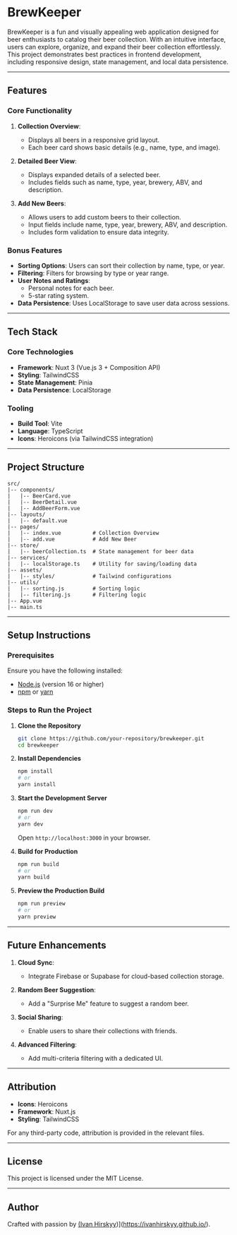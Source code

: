 # BrewKeeper

BrewKeeper is a fun and visually appealing web application designed for beer enthusiasts to catalog their beer collection. With an intuitive interface, users can explore, organize, and expand their beer collection effortlessly. This project demonstrates best practices in frontend development, including responsive design, state management, and local data persistence.

---

## Features

### Core Functionality
1. **Collection Overview**:
   - Displays all beers in a responsive grid layout.
   - Each beer card shows basic details (e.g., name, type, and image).

2. **Detailed Beer View**:
   - Displays expanded details of a selected beer.
   - Includes fields such as name, type, year, brewery, ABV, and description.

3. **Add New Beers**:
   - Allows users to add custom beers to their collection.
   - Input fields include name, type, year, brewery, ABV, and description.
   - Includes form validation to ensure data integrity.

### Bonus Features
- **Sorting Options**: Users can sort their collection by name, type, or year.
- **Filtering**: Filters for browsing by type or year range.
- **User Notes and Ratings**:
  - Personal notes for each beer.
  - 5-star rating system.
- **Data Persistence**: Uses LocalStorage to save user data across sessions.

---

## Tech Stack

### Core Technologies
- **Framework**: Nuxt 3 (Vue.js 3 + Composition API)
- **Styling**: TailwindCSS
- **State Management**: Pinia
- **Data Persistence**: LocalStorage

### Tooling
- **Build Tool**: Vite
- **Language**: TypeScript
- **Icons**: Heroicons (via TailwindCSS integration)

---

## Project Structure
```plaintext
src/
|-- components/
|   |-- BeerCard.vue
|   |-- BeerDetail.vue
|   |-- AddBeerForm.vue
|-- layouts/
|   |-- default.vue
|-- pages/
|   |-- index.vue          # Collection Overview
|   |-- add.vue            # Add New Beer
|-- store/
|   |-- beerCollection.ts  # State management for beer data
|-- services/
|   |-- localStorage.ts    # Utility for saving/loading data
|-- assets/
|   |-- styles/            # Tailwind configurations
|-- utils/
|   |-- sorting.js         # Sorting logic
|   |-- filtering.js       # Filtering logic
|-- App.vue
|-- main.ts
```

---

## Setup Instructions

### Prerequisites
Ensure you have the following installed:
- [Node.js](https://nodejs.org/) (version 16 or higher)
- [npm](https://www.npmjs.com/) or [yarn](https://yarnpkg.com/)

### Steps to Run the Project

1. **Clone the Repository**
   ```bash
   git clone https://github.com/your-repository/brewkeeper.git
   cd brewkeeper
   ```

2. **Install Dependencies**
   ```bash
   npm install
   # or
   yarn install
   ```

3. **Start the Development Server**
   ```bash
   npm run dev
   # or
   yarn dev
   ```
   Open `http://localhost:3000` in your browser.

4. **Build for Production**
   ```bash
   npm run build
   # or
   yarn build
   ```

5. **Preview the Production Build**
   ```bash
   npm run preview
   # or
   yarn preview
   ```

---

## Future Enhancements

1. **Cloud Sync**:
   - Integrate Firebase or Supabase for cloud-based collection storage.

2. **Random Beer Suggestion**:
   - Add a "Surprise Me" feature to suggest a random beer.

3. **Social Sharing**:
   - Enable users to share their collections with friends.

4. **Advanced Filtering**:
   - Add multi-criteria filtering with a dedicated UI.

---

## Attribution
- **Icons**: Heroicons
- **Framework**: Nuxt.js
- **Styling**: TailwindCSS

For any third-party code, attribution is provided in the relevant files.

---

## License
This project is licensed under the MIT License.

---

## Author
Crafted with passion by [(Ivan Hirskyy](https://ivanhirskyy.github.io/))](https://ivanhirskyy.github.io/).
